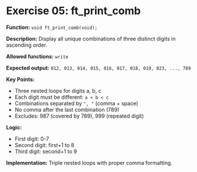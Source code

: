 # Exercise 05: ft_print_comb

**Function:** `void ft_print_comb(void);`

**Description:** Display all unique combinations of three distinct digits in ascending order.

**Allowed functions:** `write`

**Expected output:** `012, 013, 014, 015, 016, 017, 018, 019, 023, ..., 789`

**Key Points:**
- Three nested loops for digits a, b, c
- Each digit must be different: `a < b < c`
- Combinations separated by `", "` (comma + space)
- No comma after the last combination (789)
- Excludes: 987 (covered by 789), 999 (repeated digit)

**Logic:**
- First digit: 0-7
- Second digit: first+1 to 8  
- Third digit: second+1 to 9

**Implementation:** Triple nested loops with proper comma formatting.
